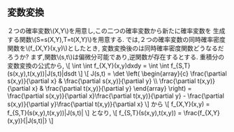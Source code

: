 ## 変数変換
２つの確率変数\\(X,Y\\)を用意し,この二つの確率変数から新たに確率変数を
生成する関数\\(S=s(X,Y),T=t(X,Y)\\)を用意する.
では,２つの確率変数の同時確率密度関数を\\(f_{X,Y}(x,y)\\)としたとき,
変数変換後のは同時確率密度関数どうなるだろうか?
まず,関数\\(s,t\\)は偏微分可能であり,逆関数が存在するとする.
重積分の変数変換の公式から,
\\[
    \int \int f_{X,Y}(x,y)dxdy = \int \int f_{S,T}(s(x,y),t(x,y))|J(s,t)|dsdt
\\]
\\[
J(s,t) = \det \left( \begin{array}{c} \frac{\partial s(x,y)}{\partial x}  & \frac{\partial s(x,y)}{\partial y} \\\\
\frac{\partial t(x,y)}{\partial x}  & \frac{\partial t(x,y)}{\partial y} 
\end{array} \right) = \frac{\partial s(x,y)}{\partial x}\frac{\partial t(x,y)}{\partial y} - \frac{\partial s(x,y)}{\partial y}\frac{\partial t(x,y)}{\partial x}
\\]
から
\\[
    f_{X,Y}(x,y) = f_{S,T}(s(x,y),t(x,y))|J(s,t)|
\\]
となり,
\\[
     f_{S,T}(s(x,y),t(x,y)) = \frac{f_{X,Y}(x,y)}{|J(s,t)|}
\\]